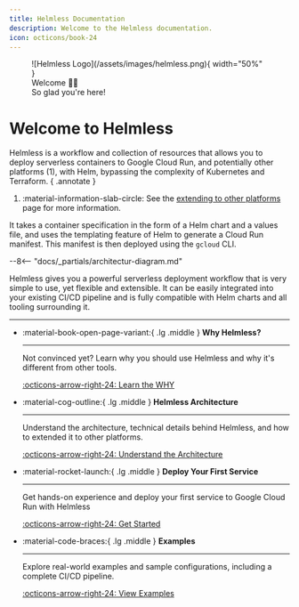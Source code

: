 ```yaml
---
title: Helmless Documentation
description: Welcome to the Helmless documentation.
icon: octicons/book-24
---
```


<figure markdown="span">
  ![Helmless Logo](/assets/images/helmless.png){ width="50%" }
  <figcaption>Welcome 👋🏻<br/>
  So glad you're here!</figcaption>
</figure>

# Welcome to Helmless

Helmless is a workflow and collection of resources that allows you to deploy serverless containers to Google Cloud Run, and potentially other platforms (1), with Helm, bypassing the complexity of Kubernetes and Terraform.
{ .annotate }

1.   :material-information-slab-circle: See the [extending to other platforms](./architecture.md) page for more information.

It takes a container specification in the form of a Helm chart and a values file, and uses the templating feature of Helm to generate a Cloud Run manifest. This manifest is then deployed using the `gcloud` CLI.

--8<-- "docs/_partials/architectur-diagram.md"

Helmless gives you a powerful serverless deployment workflow that is very simple to use, yet flexible and extensible. It can be easily integrated into your existing CI/CD pipeline and is fully compatible with Helm charts and all tooling surrounding it.

---

<div class="grid cards" markdown>

-   :material-book-open-page-variant:{ .lg .middle } __Why Helmless?__

    ---

    Not convinced yet? Learn why you should use Helmless and why it's different from other tools.

    [:octicons-arrow-right-24: Learn the WHY](../why-helmless.md)

-   :material-cog-outline:{ .lg .middle } __Helmless Architecture__

    ---

    Understand the architecture, technical details behind Helmless, and how to extended it to other platforms.

    [:octicons-arrow-right-24: Understand the Architecture](architecture.md)

-   :material-rocket-launch:{ .lg .middle } __Deploy Your First Service__

    ---

    Get hands-on experience and deploy your first service to Google Cloud Run with Helmless

    [:octicons-arrow-right-24: Get Started](./cloudrun/quickstart.md)

-   :material-code-braces:{ .lg .middle } __Examples__

    ---

    Explore real-world examples and sample configurations, including a complete CI/CD pipeline.

    [:octicons-arrow-right-24: View Examples](./cloudrun/examples.md)

</div>
